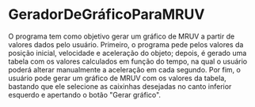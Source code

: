 # GeradorDeGráficoParaMRUV
O programa tem como objetivo gerar um gráfico de MRUV a partir de valores dados pelo usuário. Primeiro, o programa pede pelos valores da posição inicial, velocidade e aceleração do objeto; depois, é gerado uma tabela com os valores calculados em função do tempo, na qual o usuário poderá alterar manualmente a aceleração em cada segundo. Por fim, o usuário pode gerar um gráfico de MRUV com os valores da tabela, bastando que ele selecione as caixinhas desejadas no canto inferior esquerdo e apertando o botão "Gerar gráfico".
